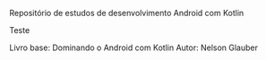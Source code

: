 Repositório de estudos de desenvolvimento Android com Kotlin

Teste

Livro base: Dominando o Android com Kotlin
Autor: Nelson Glauber
